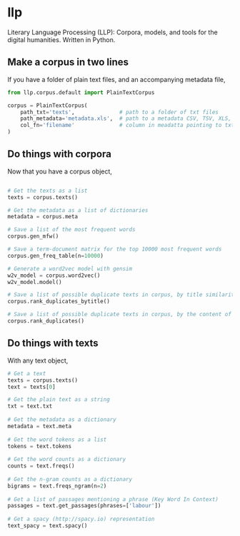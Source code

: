 # llp

Literary Language Processing (LLP): Corpora, models, and tools for the digital humanities. Written in Python.

## Make a corpus in two lines

If you have a folder of plain text files, and an accompanying metadata file,

```python
from llp.corpus.default import PlainTextCorpus

corpus = PlainTextCorpus(
	path_txt='texts',              # path to a folder of txt files
	path_metadata='metadata.xls',  # path to a metadata CSV, TSV, XLS, XLSX file
	col_fn='filename'              # column in meadatta pointing to txt file (relative to `path_txt`)
)
```

## Do things with corpora

Now that you have a corpus object,

```python

# Get the texts as a list
texts = corpus.texts()

# Get the metadata as a list of dictionaries
metadata = corpus.meta

# Save a list of the most frequent words
corpus.gen_mfw()

# Save a term-document matrix for the top 10000 most frequent words
corpus.gen_freq_table(n=10000)

# Generate a word2vec model with gensim
w2v_model = corpus.word2vec()
w2v_model.model()

# Save a list of possible duplicate texts in corpus, by title similarity
corpus.rank_duplicates_bytitle()

# Save a list of possible duplicate texts in corpus, by the content of the text (MinHash)
corpus.rank_duplicates()
```

## Do things with texts

With any text object,

```python
# Get a text
texts = corpus.texts()
text = texts[0]

# Get the plain text as a string
txt = text.txt
	
# Get the metadata as a dictionary
metadata = text.meta
	
# Get the word tokens as a list
tokens = text.tokens
	
# Get the word counts as a dictionary
counts = text.freqs()
	
# Get the n-gram counts as a dictionary
bigrams = text.freqs_ngram(n=2)
	
# Get a list of passages mentioning a phrase (Key Word In Context)
passages = text.get_passages(phrases=['labour'])
	
# Get a spacy (http://spacy.io) representation
text_spacy = text.spacy()
```


